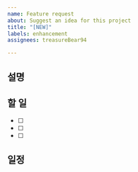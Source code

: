 ```yaml
---
name: Feature request
about: Suggest an idea for this project
title: "[NEW]"
labels: enhancement
assignees: treasureBear94

---
```


## 설명


## 할 일 
- [ ]
- [ ]
- [ ]

## 일정
